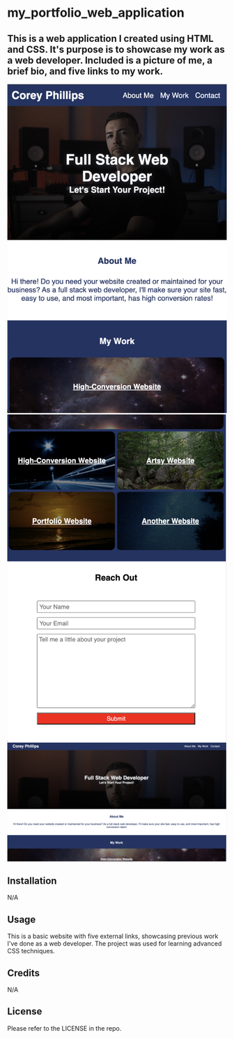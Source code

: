# my_portfolio_web_application

## This is a web application I created using HTML and CSS. It's purpose is to showcase my work as a web developer. Included is a picture of me, a brief bio, and five links to my work. 

![top_of_page](./assets/site_screenshot_mobile1.png)
![bottom_of_page](./assets/site_screenshot_mobile2.png)
![top_of_page_desktop](./assets/site_screenshot_desktop.png)

## Installation

N/A

## Usage

This is a basic website with five external links, showcasing previous work I've done as a web developer. The project was used for learning advanced CSS techniques.

## Credits

N/A

## License

Please refer to the LICENSE in the repo.
